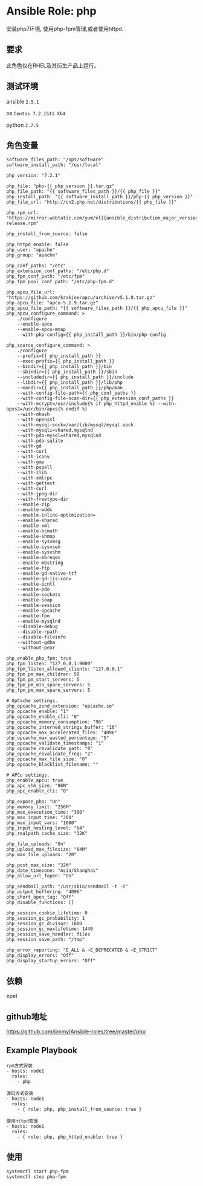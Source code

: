# Ansible Role: php

安装php7环境, 使用php-fpm管理,或者使用httpd.

## 要求

此角色仅在RHEL及其衍生产品上运行。

## 测试环境

ansible `2.5.1`

os `Centos 7.2.1511 X64`

python `2.7.5`

## 角色变量
    software_files_path: "/opt/software"
    software_install_path: "/usr/local"

    php_version: "7.2.1"

    php_file: "php-{{ php_version }}.tar.gz"
    php_file_path: "{{ software_files_path }}/{{ php_file }}"
    php_install_path: "{{ software_install_path }}/php-{{ php_version }}"
    php_file_url: "http://cn2.php.net/distributions/{{ php_file }}"

    php_rpm_url: "https://mirror.webtatic.com/yum/el{{ansible_distribution_major_version}}/webtatic-release.rpm"

    php_install_from_source: false

    php_httpd_enable: false
    php_user: "apache"
    php_group: "apache"

    php_conf_paths: "/etc"
    php_extension_conf_paths: "/etc/php.d"
    php_fpm_conf_path: "/etc/fpm"
    php_fpm_pool_conf_path: "/etc/php-fpm.d"

    php_apcu_file_url: "https://github.com/krakjoe/apcu/archive/v5.1.9.tar.gz"
    php_apcu_file: "apcu-5.1.9.tar.gz"
    php_apcu_file_path: "{{ software_files_path }}/{{ php_apcu_file }}"
    php_apcu_configure_command: >
        ./configure
        --enable-apcu
        --enable-apcu-mmap
        --with-php-config={{ php_install_path }}/bin/php-config
     
    php_source_configure_command: >
        ./configure
        --prefix={{ php_install_path }}
        --exec-prefix={{ php_install_path }}
        --bindir={{ php_install_path }}/bin
        --sbindir={{ php_install_path }}/sbin
        --includedir={{ php_install_path }}/include
        --libdir={{ php_install_path }}/lib/php
        --mandir={{ php_install_path }}/php/man
        --with-config-file-path={{ php_conf_paths }}
        --with-config-file-scan-dir={{ php_extension_conf_paths }}
        --with-mcrypt=/usr/include{% if php_httpd_enable %} --with-apxs2=/usr/bin/apxs{% endif %}
        --with-mhash
        --with-openssl
        --with-mysql-sock=/var/lib/mysql/mysql.sock
        --with-mysqli=shared,mysqlnd
        --with-pdo-mysql=shared,mysqlnd
        --with-pdo-sqlite
        --with-gd
        --with-curl
        --with-iconv
        --with-gmp
        --with-pspell
        --with-zlib
        --with-xmlrpc
        --with-gettext
        --with-curl
        --with-jpeg-dir
        --with-freetype-dir
        --enable-zip
        --enable-wddx
        --enable-inline-optimization=
        --enable-shared
        --enable-xml
        --enable-bcmath
        --enable-shmop
        --enable-sysvmsg
        --enable-sysvsem
        --enable-sysvshm
        --enable-mbregex
        --enable-mbstring
        --enable-ftp
        --enable-gd-native-ttf
        --enable-gd-jis-conv
        --enable-pcntl
        --enable-pdo
        --enable-sockets
        --enable-soap
        --enable-session
        --enable-opcache
        --enable-fpm
        --enable-mysqlnd
        --disable-debug
        --disable-rpath
        --disable-fileinfo
        --without-gdbm
        --without-pear
        
    php_enable_php_fpm: true
    php_fpm_listen: "127.0.0.1:9000"
    php_fpm_listen_allowed_clients: "127.0.0.1"
    php_fpm_pm_max_children: 50
    php_fpm_pm_start_servers: 5
    php_fpm_pm_min_spare_servers: 5
    php_fpm_pm_max_spare_servers: 5

    # OpCache settings.
    php_opcache_zend_extension: "opcache.so"
    php_opcache_enable: "1"
    php_opcache_enable_cli: "0"
    php_opcache_memory_consumption: "96"
    php_opcache_interned_strings_buffer: "16"
    php_opcache_max_accelerated_files: "4096"
    php_opcache_max_wasted_percentage: "5"
    php_opcache_validate_timestamps: "1"
    php_opcache_revalidate_path: "0"
    php_opcache_revalidate_freq: "2"
    php_opcache_max_file_size: "0"
    php_opcache_blacklist_filename: ""

    # APCu settings.
    php_enable_apcu: true
    php_apc_shm_size: "96M"
    php_apc_enable_cli: "0"

    php_expose_php: "On"
    php_memory_limit: "256M"
    php_max_execution_time: "300"
    php_max_input_time: "300"
    php_max_input_vars: "1000"
    php_input_nesting_level: "64"
    php_realpath_cache_size: "32K"

    php_file_uploads: "On"
    php_upload_max_filesize: "64M"
    php_max_file_uploads: "20"

    php_post_max_size: "32M"
    php_date_timezone: "Asia/Shanghai"
    php_allow_url_fopen: "On"

    php_sendmail_path: "/usr/sbin/sendmail -t -i"
    php_output_buffering: "4096"
    php_short_open_tag: "Off"
    php_disable_functions: []

    php_session_cookie_lifetime: 0
    php_session_gc_probability: 1
    php_session_gc_divisor: 1000
    php_session_gc_maxlifetime: 1440
    php_session_save_handler: files
    php_session_save_path: "/tmp"

    php_error_reporting: "E_ALL & ~E_DEPRECATED & ~E_STRICT"
    php_display_errors: "Off"
    php_display_startup_errors: "Off"


## 依赖

epel

## github地址
https://github.com/jimmy/Ansible-roles/tree/master/php

## Example Playbook
    
    rpm方式安装
    - hosts: node1
      roles:
        - php
        
    源码方式安装
    - hosts: node1
      roles:
        - { role: php, php_install_from_source: true }
        
    使用httpd管理
    - hosts: node1
      roles:
        - { role: php, php_httpd_enable: true }
      

## 使用

```
systemctl start php-fpm
systemctl stop php-fpm
```